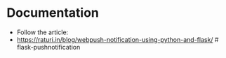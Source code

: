 # Documentation

* Follow the article:
* https://raturi.in/blog/webpush-notification-using-python-and-flask/
#   f l a s k - p u s h n o t i f i c a t i o n  
 
